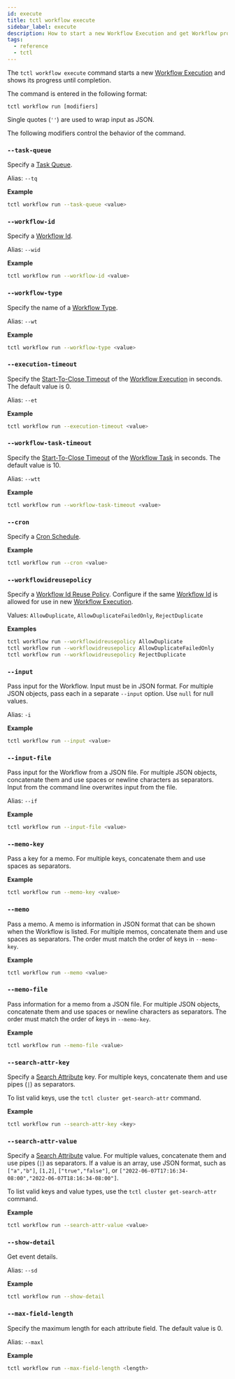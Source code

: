 ```yaml
---
id: execute
title: tctl workflow execute
sidebar_label: execute
description: How to start a new Workflow Execution and get Workflow progress using tctl.
tags:
  - reference
  - tctl
---
```


The `tctl workflow execute` command starts a new [Workflow Execution](/concepts/what-is-a-workflow-execution) and shows its progress until completion.

The command is entered in the following format:

`tctl workflow run [modifiers]`

Single quotes (`''`) are used to wrap input as JSON.

The following modifiers control the behavior of the command.

### `--task-queue`

Specify a [Task Queue](/concepts/what-is-a-task-queue).

Alias: `--tq`

**Example**

```bash
tctl workflow run --task-queue <value>
```

### `--workflow-id`

Specify a [Workflow Id](/concepts/what-is-a-workflow-id).

Alias: `--wid`

**Example**

```bash
tctl workflow run --workflow-id <value>
```

### `--workflow-type`

Specify the name of a [Workflow Type](/concepts/what-is-a-workflow-type).

Alias: `--wt`

**Example**

```bash
tctl workflow run --workflow-type <value>
```

### `--execution-timeout`

Specify the [Start-To-Close Timeout](/concepts/what-is-a-start-to-close-timeout) of the [Workflow Execution](/concepts/what-is-a-workflow-execution) in seconds.
The default value is 0.

Alias: `--et`

**Example**

```bash
tctl workflow run --execution-timeout <value>
```

### `--workflow-task-timeout`

Specify the [Start-To-Close Timeout](/concepts/what-is-a-start-to-close-timeout) of the [Workflow Task](/concepts/what-is-a-workflow-task) in seconds.
The default value is 10.

Alias: `--wtt`

**Example**

```bash
tctl workflow run --workflow-task-timeout <value>
```

### `--cron`

Specify a [Cron Schedule](/concepts/what-is-a-temporal-cron-job/#cron-schedules).

**Example**

```bash
tctl workflow run --cron <value>
```

### `--workflowidreusepolicy`

Specify a [Workflow Id Reuse Policy](/concepts/what-is-a-workflow-id-reuse-policy).
Configure if the same [Workflow Id](/concepts/what-is-a-workflow-id) is allowed for use in new [Workflow Execution](/concepts/what-is-a-workflow-execution).

Values: `AllowDuplicate`, `AllowDuplicateFailedOnly`, `RejectDuplicate`

**Examples**

```bash
tctl workflow run --workflowidreusepolicy AllowDuplicate
tctl workflow run --workflowidreusepolicy AllowDuplicateFailedOnly
tctl workflow run --workflowidreusepolicy RejectDuplicate
```

### `--input`

Pass input for the Workflow.
Input must be in JSON format.
For multiple JSON objects, pass each in a separate `--input` option. Use `null` for null values.

Alias: `-i`

**Example**

```bash
tctl workflow run --input <value>
```

### `--input-file`

Pass input for the Workflow from a JSON file.
For multiple JSON objects, concatenate them and use spaces or newline characters as separators.
Input from the command line overwrites input from the file.

Alias: `--if`

**Example**

```bash
tctl workflow run --input-file <value>
```

### `--memo-key`

Pass a key for a memo.
For multiple keys, concatenate them and use spaces as separators.

**Example**

```bash
tctl workflow run --memo-key <value>
```

### `--memo`

Pass a memo.
A memo is information in JSON format that can be shown when the Workflow is listed.
For multiple memos, concatenate them and use spaces as separators.
The order must match the order of keys in `--memo-key`.

**Example**

```bash
tctl workflow run --memo <value>
```

### `--memo-file`

Pass information for a memo from a JSON file.
For multiple JSON objects, concatenate them and use spaces or newline characters as separators.
The order must match the order of keys in `--memo-key`.

**Example**

```bash
tctl workflow run --memo-file <value>
```

### `--search-attr-key`

Specify a [Search Attribute](/concepts/what-is-a-search-attribute) key.
For multiple keys, concatenate them and use pipes (`|`) as separators.

To list valid keys, use the `tctl cluster get-search-attr` command.

**Example**

```bash
tctl workflow run --search-attr-key <key>
```

### `--search-attr-value`

Specify a [Search Attribute](/concepts/what-is-a-search-attribute) value.
For multiple values, concatenate them and use pipes (`|`) as separators.
If a value is an array, use JSON format, such as `["a","b"]`, `[1,2]`, `["true","false"]`, or `["2022-06-07T17:16:34-08:00","2022-06-07T18:16:34-08:00"]`.

To list valid keys and value types, use the `tctl cluster get-search-attr` command.

**Example**

```bash
tctl workflow run --search-attr-value <value>
```

### `--show-detail`

Get event details.

Alias: `--sd`

**Example**

```bash
tctl workflow run --show-detail
```

### `--max-field-length`

Specify the maximum length for each attribute field.
The default value is 0.

Alias: `--maxl`

**Example**

```bash
tctl workflow run --max-field-length <length>
```
